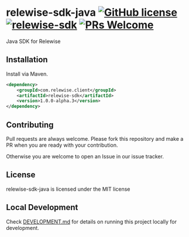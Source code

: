 # relewise-sdk-java [![GitHub license](https://img.shields.io/badge/license-MIT-blue.svg)](./LICENSE) [![relewise-sdk](https://maven-badges.herokuapp.com/maven-central/com.relewise.client/relewise-sdk/badge.svg)](https://maven-badges.herokuapp.com/maven-central/com.relewise.client/relewise-sdk) [![PRs Welcome](https://img.shields.io/badge/PRs-welcome-brightgreen.svg)](https://github.com/Relewise/relewise-sdk-php/pulls)

Java SDK for Relewise

## Installation

Install via Maven.

```XML
<dependency>
    <groupId>com.relewise.client</groupId>
    <artifactId>relewise-sdk</artifactId>
    <version>1.0.0-alpha.3</version>
</dependency>
```

## Contributing
Pull requests are always welcome.
Please fork this repository and make a PR when you are ready with your contribution.

Otherwise you are welcome to open an Issue in our issue tracker.

## License
relewise-sdk-java is licensed under the MIT license

## Local Development
Check [DEVELOPMENT.md](./DEVELOPMENT.md) for details on running this project locally for development.
